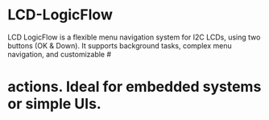 # LCD-LogicFlow
LCD LogicFlow is a flexible menu navigation system for I2C LCDs, using two buttons (OK &amp; Down). It supports background tasks, complex menu navigation, and customizable # 
# actions. Ideal for embedded systems or simple UIs.
